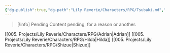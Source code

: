 ```yaml
---
{"dg-publish":true,"dg-path":"Lily Reverie/Characters/RPG/Tsubaki.md","permalink":"/lily-reverie/characters/rpg/tsubaki/","created":"2023-06-29T02:57:23.584-03:00","updated":"2024-01-21T01:41:25.151-03:00"}
---
```



>[!info] Pending
>Content pending, for a reason or another.

[[005. Projects/Lily Reverie/Characters/RPG/Adrian\|Adrian]]
[[005. Projects/Lily Reverie/Characters/RPG/Hilda\|Hilda]]
[[005. Projects/Lily Reverie/Characters/RPG/Shizue\|Shizue]]